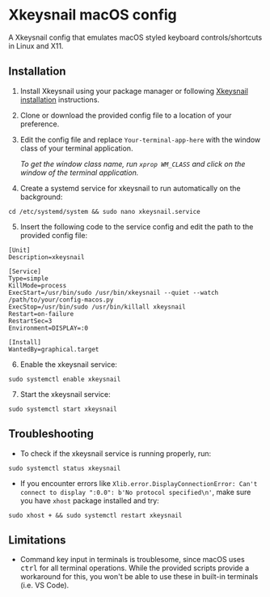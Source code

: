 # Xkeysnail macOS config
A Xkeysnail config that emulates macOS styled keyboard controls/shortcuts in Linux and X11.

## Installation
1. Install Xkeysnail using your package manager or following [Xkeysnail installation](https://github.com/mooz/xkeysnail#installation) instructions.

2. Clone or download the provided config file to a location of your preference.

3. Edit the config file and replace `Your-terminal-app-here` with the window class of your terminal application.

   *To get the window class name, run `xprop WM_CLASS` and click on the window of the terminal application.*  

4. Create a systemd service for xkeysnail to run automatically on the background:

```
cd /etc/systemd/system && sudo nano xkeysnail.service
```

5. Insert the following code to the service config and edit the path to the provided config file:
```
[Unit]
Description=xkeysnail

[Service]
Type=simple
KillMode=process
ExecStart=/usr/bin/sudo /usr/bin/xkeysnail --quiet --watch /path/to/your/config-macos.py
ExecStop=/usr/bin/sudo /usr/bin/killall xkeysnail
Restart=on-failure
RestartSec=3
Environment=DISPLAY=:0

[Install]
WantedBy=graphical.target
```

6. Enable the xkeysnail service:
```
sudo systemctl enable xkeysnail
```

7. Start the xkeysnail service:
```
sudo systemctl start xkeysnail
```


## Troubleshooting 
- To check if the xkeysnail service is running properly, run:
```
sudo systemctl status xkeysnail
```

- If you encounter errors like `Xlib.error.DisplayConnectionError: Can't connect to display ":0.0": b'No protocol specified\n'`, make sure you have `xhost` package installed and try:
```
sudo xhost + && sudo systemctl restart xkeysnail
```

## Limitations
- Command key input in terminals is troublesome, since macOS uses <kbd>ctrl</kbd> for all terminal operations. While the provided scripts provide a workaround for this, you won't be able to use these in built-in terminals (i.e. VS Code).
